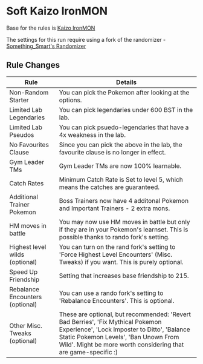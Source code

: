 # Soft Kaizo IronMON

Base for the rules is [Kaizo IronMON](https://ironmon.gg)

The settings for this run require using a fork of the randomizer - [Something_Smart's Randomizer](https://github.com/something-smart/ironmon-randomizer)

## Rule Changes
| Rule                           | Details                                                                                                                                 |
|--------------------------------|-----------------------------------------------------------------------------------------------------------------------------------------|
| Non-Random Starter             | You can pick the Pokemon after looking at the options.                                                                                  |
| Limited Lab Legendaries        | You can pick legendaries under 600 BST in the lab.                                                                                      |
| Limited Lab Pseudos            | You can pick psuedo-legendaries that have a 4x weakness in the lab.                                                                     |
| No Favourites Clause           | Since you can pick the above in the lab, the favourite clause is no longer in effect.                                                   |
| Gym Leader TMs                 | Gym Leader TMs are now 100% learnable.                                                                                                  |
| Catch Rates                    | Minimum Catch Rate is Set to level 5, which means the catches are guaranteed.                                                           |
| Additional Trainer Pokemon     | Boss Trainers now have 4 additonal Pokemon and Important Trainers - 2 extra mons.                                                       |
| HM moves in battle             | You may now use HM moves in battle but only if they are in your Pokemon's learnset. This is possible thanks to rando fork's setting.    |
| Highest level wilds (optional) | You can turn on the rand fork's setting to 'Force Highest Level Encounters' (Misc. Tweaks) if you want. This is purely optional.        |
| Speed Up Friendship            | Setting that increases base friendship to 215.                                                                                          |
| Rebalance Encounters (optional)| You can use a rando fork's setting to 'Rebalance Encounters'. This is optional.                                                         |
| Other Misc. Tweaks (optional)  | These are optional, but recommended: 'Revert Bad Berries', 'Fix Mythical Pokemon Experience', 'Lock Imposter to Ditto', 'Balance Static Pokemon Levels', 'Ban Unown From Wild'. Might be more worth considering that are game-specific :) |
